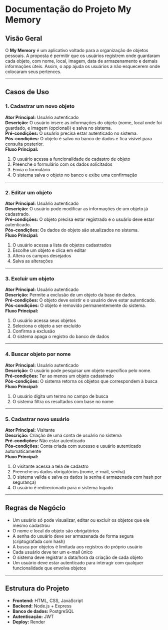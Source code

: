 # Documentação do Projeto My Memory

## Visão Geral

O **My Memory** é um aplicativo voltado para a organização de objetos pessoais. A proposta é permitir que os usuários registrem onde guardaram cada objeto, com nome, local, imagem, data de armazenamento e demais informações úteis. Assim, o app ajuda os usuários a não esquecerem onde colocaram seus pertences.

---

## Casos de Uso

### 1. Cadastrar um novo objeto

**Ator Principal:** Usuário autenticado  
**Descrição:** O usuário insere as informações do objeto (nome, local onde foi guardado, e imagem (opcional)) e salva no sistema.  
**Pré-condições:** O usuário precisa estar autenticado no sistema.  
**Pós-condições:** O objeto é salvo no banco de dados e fica visível para consulta posterior.  
**Fluxo Principal:**
1. O usuário acessa a funcionalidade de cadastro de objeto
2. Preenche o formulário com os dados solicitados
3. Envia o formulário
4. O sistema salva o objeto no banco e exibe uma confirmação

---

### 2. Editar um objeto

**Ator Principal:** Usuário autenticado  
**Descrição:** O usuário pode modificar as informações de um objeto já cadastrado.  
**Pré-condições:** O objeto precisa estar registrado e o usuário deve estar autenticado.  
**Pós-condições:** Os dados do objeto são atualizados no sistema.  
**Fluxo Principal:**
1. O usuário acessa a lista de objetos cadastrados
2. Escolhe um objeto e clica em editar
3. Altera os campos desejados
4. Salva as alterações

---

### 3. Excluir um objeto

**Ator Principal:** Usuário autenticado  
**Descrição:** Permite a exclusão de um objeto da base de dados.  
**Pré-condições:** O objeto deve existir e o usuário deve estar autenticado.  
**Pós-condições:** O objeto é removido permanentemente do sistema.  
**Fluxo Principal:**
1. O usuário acessa seus objetos
2. Seleciona o objeto a ser excluído
3. Confirma a exclusão
4. O sistema apaga o registro do banco de dados

---

### 4. Buscar objeto por nome

**Ator Principal:** Usuário autenticado  
**Descrição:** O usuário pode pesquisar um objeto específico pelo nome.  
**Pré-condições:** Ter ao menos um objeto cadastrado  
**Pós-condições:** O sistema retorna os objetos que correspondem à busca  
**Fluxo Principal:**
1. O usuário digita um termo no campo de busca
2. O sistema filtra os resultados com base no nome

---

### 5. Cadastrar novo usuário

**Ator Principal:** Visitante  
**Descrição:** Criação de uma conta de usuário no sistema  
**Pré-condições:** Não estar autenticado  
**Pós-condições:** Conta criada com sucesso e usuário autenticado automaticamente  
**Fluxo Principal:**
1. O visitante acessa a tela de cadastro
2. Preenche os dados obrigatórios (nome, e-mail, senha)
3. O sistema valida e salva os dados (a senha é armazenada com hash por segurança)
4. O usuário é redirecionado para o sistema logado

---

## Regras de Negócio

- Um usuário só pode visualizar, editar ou excluir os objetos que ele mesmo cadastrou
- O nome e local do objeto são obrigatórios
- A senha do usuário deve ser armazenada de forma segura (criptografada com hash)
- A busca por objetos é limitada aos registros do próprio usuário
- Cada usuário deve ter um e-mail único
- O sistema deve registrar a data/hora da criação de cada objeto
- Um usuário deve estar autenticado para interagir com qualquer funcionalidade que envolva objetos

---

## Estrutura do Projeto

- **Frontend:** HTML, CSS, JavaScript
- **Backend:** Node.js + Express 
- **Banco de dados:** PostgreSQL
- **Autenticação:** JWT
- **Deploy:** Render


